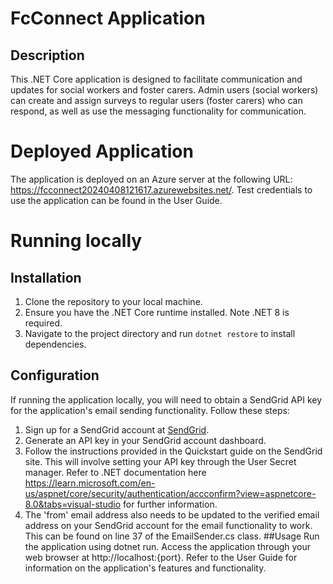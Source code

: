 # FcConnect Application

## Description
This .NET Core application is designed to facilitate communication and updates for social workers and foster carers. Admin users (social workers) can create and assign surveys to regular users (foster carers) who can respond, as well as use the messaging functionality for communication. 

# Deployed Application
The application is deployed on an Azure server at the following URL: https://fcconnect20240408121617.azurewebsites.net/. Test credentials to use the application can be found in the User Guide. 

# Running locally
## Installation
1. Clone the repository to your local machine.
2. Ensure you have the .NET Core runtime installed. Note .NET 8 is required.
3. Navigate to the project directory and run `dotnet restore` to install dependencies.

## Configuration
If running the application locally, you will need to obtain a SendGrid API key for the application's email sending functionality. Follow these steps:
1. Sign up for a SendGrid account at [SendGrid](https://sendgrid.com/).
2. Generate an API key in your SendGrid account dashboard.
3. Follow the instructions provided in the Quickstart guide on the SendGrid site. This will involve setting your API key through the User Secret manager. Refer to .NET documentation here https://learn.microsoft.com/en-us/aspnet/core/security/authentication/accconfirm?view=aspnetcore-8.0&tabs=visual-studio for further information.
4. The 'from' email address also needs to be updated to the verified email address on your SendGrid account for the email functionality to work. This can be found on line 37 of the EmailSender.cs class.
##Usage
Run the application using dotnet run.
Access the application through your web browser at http://localhost:{port}.
Refer to the User Guide for information on the application's features and functionality.


